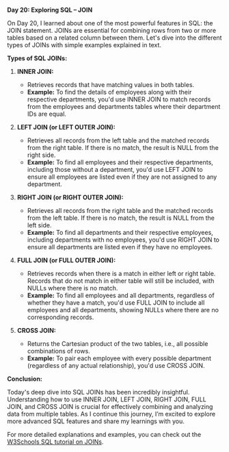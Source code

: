 **Day 20: Exploring SQL – JOIN**

 On Day 20, I learned about one of the most powerful features in SQL: the JOIN statement. JOINs are essential for combining rows from two or more tables based on a related column between them. Let's dive into the different types of JOINs with simple examples explained in text.

**Types of SQL JOINs:**

1. **INNER JOIN:**
   - Retrieves records that have matching values in both tables.
   - **Example:** To find the details of employees along with their respective departments, you'd use INNER JOIN to match records from the employees and departments tables where their department IDs are equal.

2. **LEFT JOIN (or LEFT OUTER JOIN):**
   - Retrieves all records from the left table and the matched records from the right table. If there is no match, the result is NULL from the right side.
   - **Example:** To find all employees and their respective departments, including those without a department, you'd use LEFT JOIN to ensure all employees are listed even if they are not assigned to any department.

3. **RIGHT JOIN (or RIGHT OUTER JOIN):**
   - Retrieves all records from the right table and the matched records from the left table. If there is no match, the result is NULL from the left side.
   - **Example:** To find all departments and their respective employees, including departments with no employees, you'd use RIGHT JOIN to ensure all departments are listed even if they have no employees.

4. **FULL JOIN (or FULL OUTER JOIN):**
   - Retrieves records when there is a match in either left or right table. Records that do not match in either table will still be included, with NULLs where there is no match.
   - **Example:** To find all employees and all departments, regardless of whether they have a match, you'd use FULL JOIN to include all employees and all departments, showing NULLs where there are no corresponding records.

5. **CROSS JOIN:**
   - Returns the Cartesian product of the two tables, i.e., all possible combinations of rows.
   - **Example:** To pair each employee with every possible department (regardless of any actual relationship), you'd use CROSS JOIN.

**Conclusion:**

Today's deep dive into SQL JOINs has been incredibly insightful. Understanding how to use INNER JOIN, LEFT JOIN, RIGHT JOIN, FULL JOIN, and CROSS JOIN is crucial for effectively combining and analyzing data from multiple tables. As I continue this journey, I’m excited to explore more advanced SQL features and share my learnings with you.

For more detailed explanations and examples, you can check out the [W3Schools SQL tutorial on JOINs](https://www.w3schools.com/sql/sql_join.asp).

